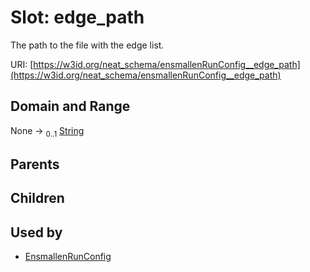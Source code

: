 
# Slot: edge_path


The path to the file with the edge list.

URI: [https://w3id.org/neat_schema/ensmallenRunConfig__edge_path](https://w3id.org/neat_schema/ensmallenRunConfig__edge_path)


## Domain and Range

None &#8594;  <sub>0..1</sub> [String](types/String.md)

## Parents


## Children


## Used by

 * [EnsmallenRunConfig](EnsmallenRunConfig.md)
